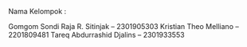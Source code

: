 Nama Kelompok :

Gomgom Sondi Raja R. Sitinjak – 2301905303
Kristian Theo Melliano – 2201809481
Tareq Abdurrashid Djalins – 2301933553

